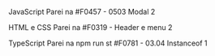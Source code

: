 JavaScript
Parei na 
#F0457 - 0503 Modal 2

HTML e CSS
Parei na #F0319 - Header e menu 2

TypeScript
Parei na npm run st
#F0781 - 03.04 Instanceof 1
